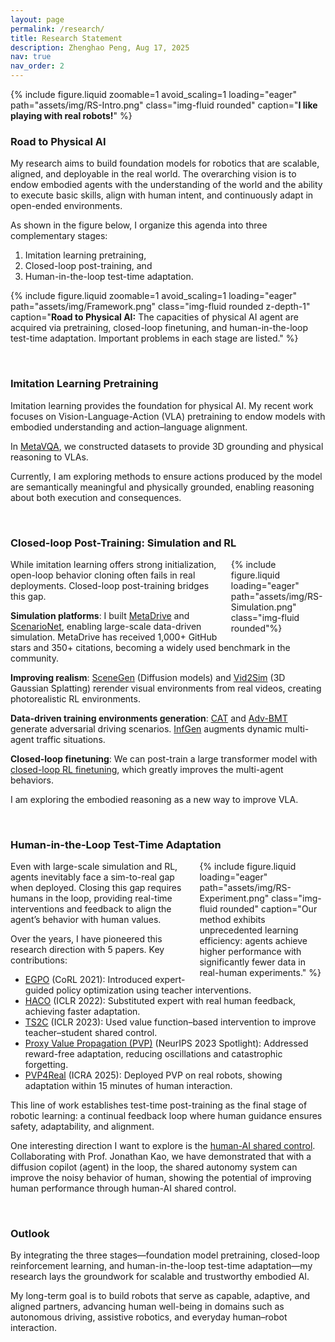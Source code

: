 ```yaml
---
layout: page
permalink: /research/
title: Research Statement
description: Zhenghao Peng, Aug 17, 2025
nav: true
nav_order: 2
---
```



<style>
.float-right-40 { float: right; width: 40%; margin-left: 1.5em; margin-bottom: 0.5em; }
.float-right-40 figure { width: 100%; margin: 0; }
.float-right-40 img { width: 100%; height: auto; display: block; }

.float-right-30 { float: right; width: 30%; margin-left: 1.5em; margin-bottom: 0.5em; }
.float-right-30 figure { width: 100%; margin: 0; }
.float-right-30 img { width: 100%; height: auto; display: block; }
</style>



{% include figure.liquid zoomable=1 avoid_scaling=1 loading="eager" path="assets/img/RS-Intro.png" class="img-fluid rounded" caption="<b>I like playing with real robots!</b>" %}


### Road to Physical AI

My research aims to build foundation models for robotics that are scalable, aligned, and deployable in the real world. The overarching vision is to endow embodied agents with the understanding of the world and the ability to execute basic skills, align with human intent, and continuously adapt in open-ended environments. 


As shown in the figure below, I organize this agenda into three complementary stages: 

1. Imitation learning pretraining, 
2. Closed-loop post-training, and
3. Human-in-the-loop test-time adaptation.


{% include figure.liquid zoomable=1 avoid_scaling=1 loading="eager" path="assets/img/Framework.png" class="img-fluid rounded z-depth-1" caption="<b>Road to Physical AI:</b> The capacities of physical AI agent are acquired via pretraining, closed-loop finetuning, and  human-in-the-loop test-time adaptation. Important problems in each stage are listed." %}



<br>

### Imitation Learning Pretraining

Imitation learning provides the foundation for physical AI. My recent work focuses on Vision-Language-Action (VLA) pretraining to endow models with embodied understanding and action–language alignment.

In [MetaVQA](https://metadriverse.github.io/metavqa/), we constructed datasets to provide 3D grounding and physical reasoning to VLAs.

Currently, I am exploring methods to ensure actions produced by the model are semantically meaningful and physically grounded, enabling reasoning about both execution and consequences.


<br>

### Closed-loop Post-Training: Simulation and RL

<div class="float-right-30">
{% include figure.liquid loading="eager" path="assets/img/RS-Simulation.png" class="img-fluid rounded"%}
</div>


While imitation learning offers strong initialization, open-loop behavior cloning often fails in real deployments. Closed-loop post-training bridges this gap.

**Simulation platforms**: I built [MetaDrive](https://github.com/metadriverse/metadrive) and [ScenarioNet](https://metadriverse.github.io/scenarionet/), enabling large-scale data-driven simulation.
MetaDrive has received 1,000+ GitHub stars and 350+ citations, becoming a widely used benchmark in the community.

**Improving realism**: [SceneGen](https://metadriverse.github.io/simgen/) (Diffusion models) and [Vid2Sim](https://metadriverse.github.io/vid2sim/) (3D Gaussian Splatting) rerender visual environments from real videos, creating photorealistic RL environments.

**Data-driven training environments generation**: [CAT](https://metadriverse.github.io/cat/) and [Adv-BMT](https://arxiv.org/pdf/2506.09485) generate adversarial driving scenarios.
[InfGen](https://arxiv.org/pdf/2506.23316) augments dynamic multi-agent traffic situations.

**Closed-loop finetuning**: We can post-train a large transformer model with [closed-loop RL finetuning](https://arxiv.org/pdf/2409.18343), which greatly improves the multi-agent behaviors.

I am exploring the embodied reasoning as a new way to improve VLA.

<br>

### Human-in-the-Loop Test-Time Adaptation


<div class="float-right-40">
{% include figure.liquid loading="eager" path="assets/img/RS-Experiment.png" class="img-fluid rounded" caption="Our method exhibits unprecedented learning efficiency: agents achieve higher performance with significantly fewer data in real-human experiments." %}
</div>


Even with large-scale simulation and RL, agents inevitably face a sim-to-real gap when deployed. Closing this gap requires humans in the loop, providing real-time interventions and feedback to align the agent’s behavior with human values.

Over the years, I have pioneered this research direction with 5 papers. Key contributions:

* [EGPO](https://decisionforce.github.io/EGPO/) (CoRL 2021): Introduced expert-guided policy optimization using teacher interventions.
* [HACO](https://decisionforce.github.io/HACO/) (ICLR 2022): Substituted expert with real human feedback, achieving faster adaptation.
* [TS2C](https://metadriverse.github.io/TS2C/) (ICLR 2023): Used value function–based intervention to improve teacher–student shared control.
* [Proxy Value Propagation (PVP)](https://metadriverse.github.io/pvp/) (NeurIPS 2023 Spotlight): Addressed reward-free adaptation, reducing oscillations and catastrophic forgetting.
* [PVP4Real](https://metadriverse.github.io/pvp4real/) (ICRA 2025): Deployed PVP on real robots, showing adaptation within 15 minutes of human interaction.

This line of work establishes test-time post-training as the final stage of robotic learning: a continual feedback loop where human guidance ensures safety, adaptability, and alignment.

One interesting direction I want to explore is the [human-AI shared control](https://www.arxiv.org/pdf/2409.15317). Collaborating with Prof. Jonathan Kao, we have demonstrated that with a diffusion copilot (agent) in the loop, the shared autonomy system can improve the noisy behavior of human, showing the potential of improving human performance through human-AI shared control.


<br>

### Outlook

By integrating the three stages—foundation model pretraining, closed-loop reinforcement learning, and human-in-the-loop test-time adaptation—my research lays the groundwork for scalable and trustworthy embodied AI.

My long-term goal is to build robots that serve as capable, adaptive, and aligned partners, advancing human well-being in domains such as autonomous driving, assistive robotics, and everyday human–robot interaction.


